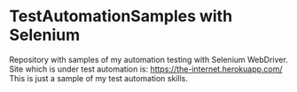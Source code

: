# TestAutomationSamples with Selenium
Repository with samples of my automation testing with Selenium WebDriver.
Site which is under test automation is: https://the-internet.herokuapp.com/
This is just a sample of my test automation skills.
